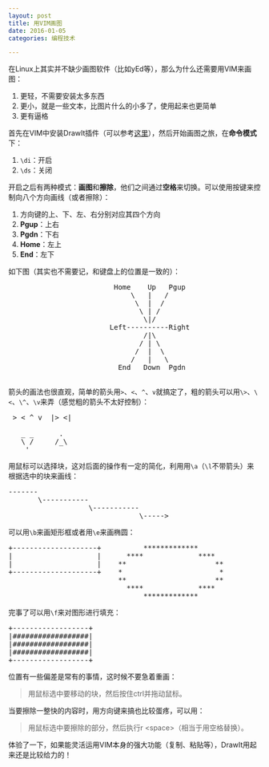 ```yaml
---
layout: post
title: 用VIM画图
date: 2016-01-05
categories: 编程技术

---
```


在Linux上其实并不缺少画图软件（比如yEd等），那么为什么还需要用VIM来画图：

1. 更轻，不需要安装太多东西
2. 更小，就是一些文本，比图片什么的小多了，使用起来也更简单
3. 更有逼格

首先在VIM中安装DrawIt插件（可以参考[这里](http://wsztrush.github.io/%E5%B7%A5%E5%85%B7/2015/06/10/VIM.html)），然后开始画图之旅，在**命令模式**下：

1. `\di`：开启
2. `\ds`：关闭

开启之后有两种模式：**画图**和**擦除**，他们之间通过**空格**来切换。可以使用按键来控制向八个方向画线（或者擦除）：

1. 方向键的上、下、左、右分别对应其四个方向
2. **Pgup**：上右
3. **Pgdn**：下右
4. **Home**：左上
5. **End**：左下

如下图（其实也不需要记，和键盘上的位置是一致的）：

<pre class="prettyprint">
                         Home    Up   Pgup
                             \   |   / 
                              \  |  / 
                               \ | / 
                                \|/ 
                        Left----------Right
                                /|\
                               / | \
                              /  |  \
                             /   |   \
                          End   Down  Pgdn

</pre>

箭头的画法也很直观，简单的箭头用`>`、`<`、`^`、`v`就搞定了，粗的箭头可以用`\>`、`\<`、`\^`、`\v`来弄（感觉粗的箭头不太好控制）：

<pre class="prettyprint">
 &gt; &lt; ^ v  |&gt; &lt;|
              
   _ _      . 
   \ /     /_\
    '         
</pre>

用鼠标可以选择块，这对后面的操作有一定的简化，利用用`\a`（`\l`不带箭头）来根据选中的块来画线：

<pre class="prettyprint">
-------                               
       \-----------                   
                   \-----------       
                               \-----&gt;
</pre>

可以用`\b`来画矩形框或者用`\e`来画椭圆：

<pre class="prettyprint">
+--------------------+          *************      
|                    |      ****             ****  
|                    |    **                     **
+--------------------+    *                       *
                          **                     **
                            ****             ****  
                                *************      
</pre>

完事了可以用`\f`来对图形进行填充：

<pre class="prettyprint">
+------------------+
|##################|
|##################|
|##################|
+------------------+
</pre>

位置有一些偏差是常有的事情，这时候不要急着重画：

> 用鼠标选中要移动的块，然后按住ctrl并拖动鼠标。

当要擦除一整快的内容时，用方向键来搞也比较蛋疼，可以用：

> 用鼠标选中要擦除的部分，然后执行r &lt;space&gt;（相当于用空格替换）。

体验了一下，如果能灵活运用VIM本身的强大功能（复制、粘贴等），DrawIt用起来还是比较给力的！